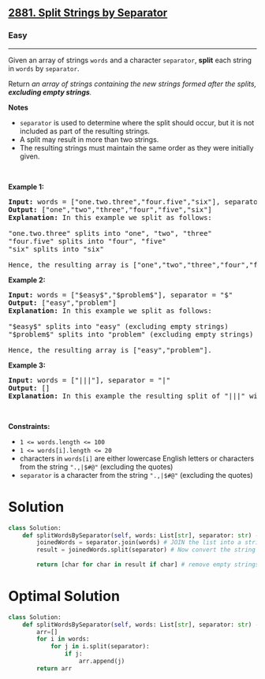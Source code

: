 <h2><a href="https://leetcode.com/problems/split-strings-by-separator">2881. Split Strings by Separator</a></h2><h3>Easy</h3><hr><p>Given an array of strings <code>words</code> and a character <code>separator</code>, <strong>split</strong> each string in <code>words</code> by <code>separator</code>.</p>

<p>Return <em>an array of strings containing the new strings formed after the splits, <strong>excluding empty strings</strong>.</em></p>

<p><strong>Notes</strong></p>

<ul>
	<li><code>separator</code> is used to determine where the split should occur, but it is not included as part of the resulting strings.</li>
	<li>A split may result in more than two strings.</li>
	<li>The resulting strings must maintain the same order as they were initially given.</li>
</ul>

<p>&nbsp;</p>
<p><strong class="example">Example 1:</strong></p>

<pre>
<strong>Input:</strong> words = [&quot;one.two.three&quot;,&quot;four.five&quot;,&quot;six&quot;], separator = &quot;.&quot;
<strong>Output:</strong> [&quot;one&quot;,&quot;two&quot;,&quot;three&quot;,&quot;four&quot;,&quot;five&quot;,&quot;six&quot;]
<strong>Explanation: </strong>In this example we split as follows:

&quot;one.two.three&quot; splits into &quot;one&quot;, &quot;two&quot;, &quot;three&quot;
&quot;four.five&quot; splits into &quot;four&quot;, &quot;five&quot;
&quot;six&quot; splits into &quot;six&quot; 

Hence, the resulting array is [&quot;one&quot;,&quot;two&quot;,&quot;three&quot;,&quot;four&quot;,&quot;five&quot;,&quot;six&quot;].</pre>

<p><strong class="example">Example 2:</strong></p>

<pre>
<strong>Input:</strong> words = [&quot;$easy$&quot;,&quot;$problem$&quot;], separator = &quot;$&quot;
<strong>Output:</strong> [&quot;easy&quot;,&quot;problem&quot;]
<strong>Explanation:</strong> In this example we split as follows: 

&quot;$easy$&quot; splits into &quot;easy&quot; (excluding empty strings)
&quot;$problem$&quot; splits into &quot;problem&quot; (excluding empty strings)

Hence, the resulting array is [&quot;easy&quot;,&quot;problem&quot;].
</pre>

<p><strong class="example">Example 3:</strong></p>

<pre>
<strong>Input:</strong> words = [&quot;|||&quot;], separator = &quot;|&quot;
<strong>Output:</strong> []
<strong>Explanation:</strong> In this example the resulting split of &quot;|||&quot; will contain only empty strings, so we return an empty array []. </pre>

<p>&nbsp;</p>
<p><strong>Constraints:</strong></p>

<ul>
	<li><code>1 &lt;= words.length &lt;= 100</code></li>
	<li><code>1 &lt;= words[i].length &lt;= 20</code></li>
	<li>characters in <code>words[i]</code> are either lowercase English letters or characters from the string <code>&quot;.,|$#@&quot;</code> (excluding the quotes)</li>
	<li><code>separator</code> is a character from the string <code>&quot;.,|$#@&quot;</code> (excluding the quotes)</li>
</ul>

# Solution 

```python
class Solution:
    def splitWordsBySeparator(self, words: List[str], separator: str) -> List[str]:
        joinedWords = separator.join(words) # JOIN the list into a string with Separator between the elements 
        result = joinedWords.split(separator) # Now convert the string back to list splitting at seperator, It contains empty strings
        
        return [char for char in result if char] # remove empty strings
```

# Optimal Solution 
```python
class Solution:
    def splitWordsBySeparator(self, words: List[str], separator: str) -> List[str]:
        arr=[]
        for i in words:
            for j in i.split(separator):
                if j:
                    arr.append(j)
        return arr
```
